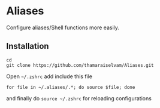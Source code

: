 # Aliases

Configure aliases/Shell functions more easily.

## Installation

```
cd
git clone https://github.com/thamaraiselvam/Aliases.git
```

Open `~/.zshrc` add include this file

```
for file in ~/.aliases/.*; do source $file; done
```

and finally do `source ~/.zshrc` for reloading configurations
